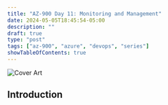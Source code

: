 ```yaml
---
title: "AZ-900 Day 11: Monitoring and Management"
date: 2024-05-05T18:45:54-05:00
description: ""
draft: true
type: "post"
tags: ["az-900", "azure", "devops", "series"]
showTableOfContents: true
---
```


![Cover Art](/images/posts/series/az-900/day-11/cover.png)

## Introduction
